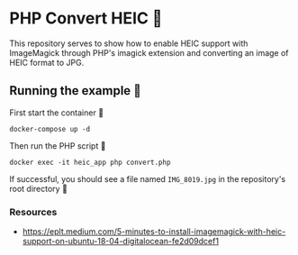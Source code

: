 # PHP Convert HEIC 🎨

This repository serves to show how to enable HEIC support with ImageMagick through PHP's imagick extension and converting an image of HEIC format to JPG.

## Running the example 🏃

First start the container 🐳

```
docker-compose up -d
```

Then run the PHP script 🐘

```
docker exec -it heic_app php convert.php
```

If successful, you should see a file named `IMG_8019.jpg` in the repository's root directory 🎉

### Resources

- https://eplt.medium.com/5-minutes-to-install-imagemagick-with-heic-support-on-ubuntu-18-04-digitalocean-fe2d09dcef1
